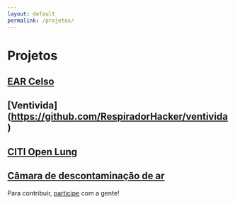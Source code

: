 ```yaml
---
layout: default
permalink: /projetos/
---
```


# Projetos

## [EAR Celso](https://github.com/RespiradorHacker/Projeto-EAR-Celso)

## [Ventivida] (https://github.com/RespiradorHacker/ventivida)

## [CITI Open Lung](https://github.com/RespiradorHacker/Inspire-OpenLung)

## [Câmara de descontaminação de ar](https://github.com/RespiradorHacker/camara-descontaminacao-ar)

Para contribuir, [participe](/participe) com a gente!
